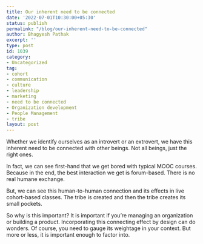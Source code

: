 ```yaml
---
title: Our inherent need to be connected
date: '2022-07-01T10:30:00+05:30'
status: publish
permalink: "/blog/our-inherent-need-to-be-connected"
author: Bhagyesh Pathak
excerpt: ''
type: post
id: 1039
category:
- Uncategorized
tag:
- cohort
- communication
- culture
- leadership
- marketing
- need to be connected
- Organization development
- People Management
- tribe
layout: post
---
```


Whether we identify ourselves as an introvert or an extrovert, we have this inherent need to be connected with other beings. Not all beings, just the right ones.

In fact, we can see first-hand that we get bored with typical MOOC courses. Because in the end, the best interaction we get is forum-based. There is no real humane exchange.

But, we can see this human-to-human connection and its effects in live cohort-based classes. The tribe is created and then the tribe creates its small pockets.

So why is this important? It is important if you’re managing an organization or building a product. Incorporating this connecting effect by design can do wonders. Of course, you need to gauge its weightage in your context. But more or less, it is important enough to factor into.